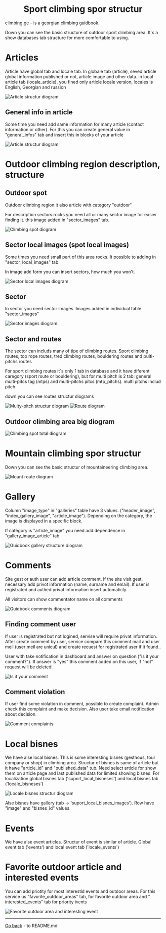 <h1 align="center">Sport climbing spor structur</h1>

<p>climbing.ge - is a georgian climbing guidbook.</p>

<p>Down you can see the basic structure of outdoor sport climbing area. It`s a show databases tab structure for more comfortable to using.</p>


<h1>Articles</h1>

<p>Article have global tab and locale tab. In globale tab (article), seved article global information published or not, article image and other data. in local article tab (locale_article), you fined only article locale version, locales is English, Georgian and russion</p>

![Article structur diogram](/docs/Demo_images/Guidbook/Article_structur_diogram.drawio.png)

<h2>General info in article</h2>

<p>Some time you need add same information for many article (contact information or other). For this you can create general value in "general_infos" tab and insert this in blocks of your article</p>

![Article structur diogram](/docs/Demo_images/Guidbook/General_info_structur_diogram.drawio.png)


<h1>Outdoor climbing region description, structure</h1>

<h2>Outdoor spot</h2>

<p>Outdoor climbing region it also article with category "outdoor"</p> <p>For description sectors rocks you need all or many sector image for easier finding it. this image added in "sector_images" tab.</p>

![Climbing spot diogram](/docs/Demo_images/Guidbook/Spot_rocks_images.drawio.png)

<h2>Sector local images (spot local images)</h2>

<p>Some times you need small part of this area rocks. It possible to adding in "sector_local_images" tab</p>

<p>In image add form you can insert sectors, how much you won't.</p>

![Sector local images diogram](/docs/Demo_images/Guidbook/Sector_local_images_(area_local_images).drawio.png)

<h2>Sector</h2>

<p>In sector you need sector images. Images added in individual table "sector_images"</p>

![Sector images diogram](/docs/Demo_images/Guidbook/Sector_images_diogram.drawio.png)

<h2>Sector and routes </h2>

<p>The sector can includs many of tipe of climbing routes. Sport climbing routes, top rope routes, tred climbing routes, bouldering routes and pulti-pitchs routes</p>

<p>For sport climbing routes it`s only 1 tab in database and it have diferent caregory (sport route or bouldering), but for multi pitch is 2 tab: general multi-pitcs tag (mtps) and multi-pitchs pitcs (mtp_pitchs). multi pitchs includ pitch</p>

<p>down you can see routes structur diograms</p>

![Multy-pitch structur diogram](/docs/Demo_images/Guidbook/Multy-pitch_structur_diogram.drawio.png)    ![Route diogram](/docs/Demo_images/Guidbook/Route_diogram.drawio.png)


<h2>Outdoor climbing area big diogram</h2>

![Climbing spot total diogram](/docs/Demo_images/Guidbook/Climbing_spot_diogram.drawio.png)


<h1>Mountain climbing spor structur</h1>

<p>Down you can see the basic structur of mountaineering climbing area.</p>

![Mount route diogram](/docs/Demo_images/Guidbook/Mount_route_diogram.drawio.png)


<h1>Gallery</h1>

<p>Column "image_type" in "galleries" table have 3 values. ("header_image", "index_gallery_image", "article_image"). Depending on the category, the image is displayed in a specific block.</p>

<p>If category is "article_image" you need add dependence in "gallery_image_article" tab</p>

![Guidbook gallery structure diogram](/docs/Demo_images/Guidbook/Guidbook_gallery_structure.drawio.png)


<h1>Comments</h1>

<p>Site gest or auth user can add article comment. If the site visit gest, necessary add privot information (name, surname and email). If user is registrated and authed privat information insert automaticly.</p>

<p>All visitors can show commentator name on all comments</p>

![Guidbook comments diogram](/docs/Demo_images/Guidbook/Guidbook_comments.drawio.png)

<h2>Finding comment user</h2>

<p>If user is registrated but not logined, servise will require privat information. After create comment by user, service compare this comment mail and user meil (user meil are unicul) and create recuest for registrated user if it found.. </p>

<p>User with take notification in dashboard and answer on question ("is it your comment?"). If answer is "yes" this comment added on this user, if "not" request will be deleted.</p>

![Is it your comment](/docs/Demo_images/Guidbook/Is_it_your_comment.drawio.png)

<h2>Comment violation</h2>

<p>If user find some violation in comment, possible to create complaint. Admin check this complaint and make decision. Also user take email notification about decision.</p>

![Comment complaints](/docs/Demo_images/Guidbook/Comment_complaints.drawio.png)


<h1>Local bisnes</h1>

<p>We have alse local bisnes. This is some interesting bisnes (gesthous, tour company or shop) in climbing area. Structur of bisnes is same of article but it hawe "article_id" and "published_data" tub. Need select article for show them on article page and last published data for limited showing bisnes. For localization global bisnes tab ('suport_local_bisneses') and local bisnes tab ('locale_bisneses') </p>

![Locale bisnes structur diogram](/docs/Demo_images/Guidbook/Locale_bisnes_structur.drawio.png)

<p>Alse bisnes have gallery (tab -> 'suport_local_bisnes_images'). Row have "image" and "bisnes_id" values.</p>


<h1>Events</h1>

<p>We have alse event articles. Structur of event is similar of article. Global event tab ('events') and local event tab ('locale_events') </p>


<h1>Favorite outdoor article and interested events</h1>

<p>You can add priotity for most interestid events and outdoor areas. For this service us "favorite_outdoor_areas" tab, for favorite outdoor area and "	interested_events" tab for priority ivents</p>

![Favorite outdoor area and interesting event](/docs/Demo_images/Guidbook/Favorite_outdoor_area_and_interesting_event.drawio.png)

<hr>

[Go back](../README.md) - to README.md